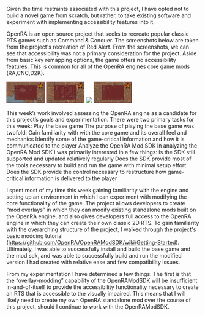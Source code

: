 Given the time restraints associated with this project, I have opted not to build a novel game from scratch, but rather, to take existing software and experiment with implementing accessibility features into it. 

OpenRA is an open source project that seeks to recreate popular classic RTS games such as Command & Conquer. The screenshots below are taken from the project's recreation of Red Alert. From the screenshots, we can see that accessibility was not a primary consideration for the project. Aside from basic key remapping options, the game offers no accessibility features. This is common for all of the OpenRA engines core game mods (RA,CNC,D2K). 

<img style="width:100px" src="https://github.com/atjohans/Project-Apricate/blob/gh-pages/assets/images/image1.png?raw=true"></img>
<img style="width:100px" src="https://github.com/atjohans/Project-Apricate/blob/gh-pages/assets/images/image2.png?raw=true"></img>
<img style="width:100px" src="https://github.com/atjohans/Project-Apricate/blob/gh-pages/assets/images/image3.png?raw=true"></img>
<img style="width:100px" src="https://github.com/atjohans/Project-Apricate/blob/gh-pages/assets/images/image4.png?raw=true"></img>


This week’s work involved assessing the OpenRA engine as a candidate for this project’s goals and experimentation. There were two primary tasks for this week:
Play the base game
The purpose of playing the base game was twofold: 
Gain familiarity with with the core game and its overall feel and mechanics 
Identify some of the game-critical information and how it is communicated to the player
Analyze the OpenRA Mod SDK 
In analyzing the OpenRA Mod SDK I was primarily interested in a few things: 
Is the SDK still supported and updated relatively regularly 
Does the SDK provide most of the tools necessary to build and run the game with minimal setup effort 
Does the SDK provide the control necessary to restructure how game-critical information is delivered to the player

I spent most of my time this week gaining familiarity with the engine and setting up an environment in which I can experiment with modifying the core functionality of the game. The project allows developers to create “mod overlays” in which they can modify existing standalone mods built on the OpenRA engine, and also gives developers full access to the OpenRA engine in which they can create their own classic 2D RTS. To gain familiarity with the overarching structure of the project, I walked through the project's basic modding tutorial (https://github.com/OpenRA/OpenRAModSDK/wiki/Getting-Started). Ultimately, I was able to successfully install and build the base game and the mod sdk, and was able to successfully build and run the modified version I had created with relative ease and few compatibility issues. 

From my experimentation I have determined a few things.  The first is that the “overlay-modding” capability of the OpenRAModSDK will be insufficient in-and-of-itself to provide the accessibility functionality necessary to create an RTS that is accessible to the visually impaired. This means that I will likely need to create my own OpenRA standalone mod over the course of this project, should I continue to work with the OpenRAModSDK. 
